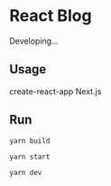 # React Blog

Developing...

## Usage

create-react-app
Next.js

## Run

`yarn build`

`yarn start`

`yarn dev`
